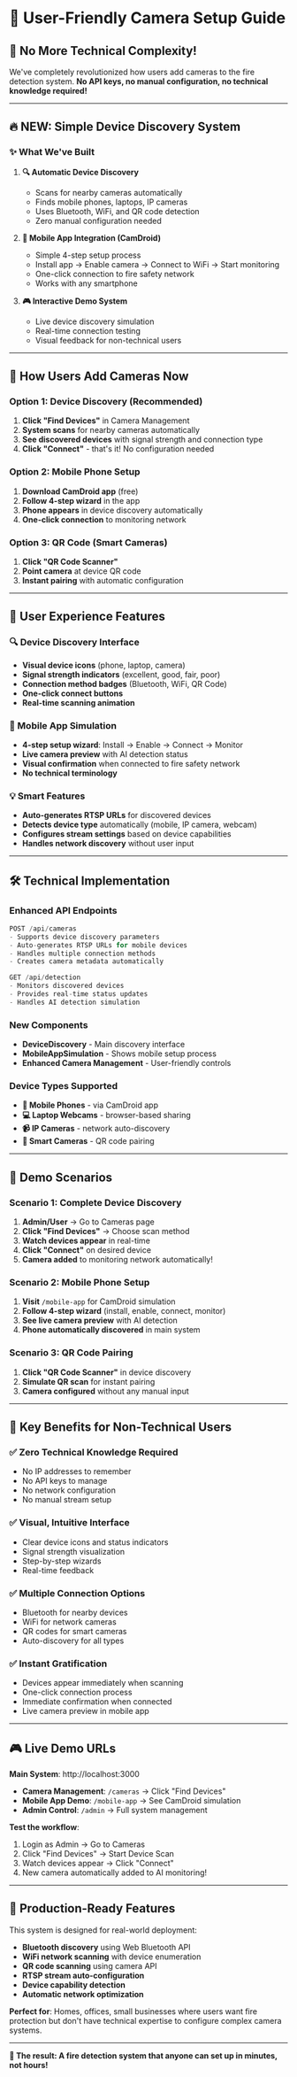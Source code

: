 # 📱 User-Friendly Camera Setup Guide

## 🎯 **No More Technical Complexity!**

We've completely revolutionized how users add cameras to the fire detection system. **No API keys, no manual configuration, no technical knowledge required!**

---

## 🔥 **NEW: Simple Device Discovery System**

### **✨ What We've Built**

1. **🔍 Automatic Device Discovery**
   - Scans for nearby cameras automatically
   - Finds mobile phones, laptops, IP cameras
   - Uses Bluetooth, WiFi, and QR code detection
   - Zero manual configuration needed

2. **📱 Mobile App Integration (CamDroid)**
   - Simple 4-step setup process
   - Install app → Enable camera → Connect to WiFi → Start monitoring
   - One-click connection to fire safety network
   - Works with any smartphone

3. **🎮 Interactive Demo System**
   - Live device discovery simulation
   - Real-time connection testing
   - Visual feedback for non-technical users

---

## 🚀 **How Users Add Cameras Now**

### **Option 1: Device Discovery (Recommended)**
1. **Click "Find Devices"** in Camera Management
2. **System scans** for nearby cameras automatically
3. **See discovered devices** with signal strength and connection type
4. **Click "Connect"** - that's it! No configuration needed

### **Option 2: Mobile Phone Setup**
1. **Download CamDroid app** (free)
2. **Follow 4-step wizard** in the app
3. **Phone appears** in device discovery automatically
4. **One-click connection** to monitoring network

### **Option 3: QR Code (Smart Cameras)**
1. **Click "QR Code Scanner"**
2. **Point camera** at device QR code
3. **Instant pairing** with automatic configuration

---

## 🎨 **User Experience Features**

### **🔍 Device Discovery Interface**
- **Visual device icons** (phone, laptop, camera)
- **Signal strength indicators** (excellent, good, fair, poor)
- **Connection method badges** (Bluetooth, WiFi, QR Code)
- **One-click connect buttons**
- **Real-time scanning animation**

### **📱 Mobile App Simulation**
- **4-step setup wizard**: Install → Enable → Connect → Monitor
- **Live camera preview** with AI detection status
- **Visual confirmation** when connected to fire safety network
- **No technical terminology**

### **💡 Smart Features**
- **Auto-generates RTSP URLs** for discovered devices
- **Detects device type** automatically (mobile, IP camera, webcam)
- **Configures stream settings** based on device capabilities
- **Handles network discovery** without user input

---

## 🛠️ **Technical Implementation**

### **Enhanced API Endpoints**
```typescript
POST /api/cameras
- Supports device discovery parameters
- Auto-generates RTSP URLs for mobile devices
- Handles multiple connection methods
- Creates camera metadata automatically

GET /api/detection  
- Monitors discovered devices
- Provides real-time status updates
- Handles AI detection simulation
```

### **New Components**
- **DeviceDiscovery** - Main discovery interface
- **MobileAppSimulation** - Shows mobile setup process
- **Enhanced Camera Management** - User-friendly controls

### **Device Types Supported**
- **📱 Mobile Phones** - via CamDroid app
- **💻 Laptop Webcams** - browser-based sharing
- **📹 IP Cameras** - network auto-discovery
- **🔗 Smart Cameras** - QR code pairing

---

## 🎯 **Demo Scenarios**

### **Scenario 1: Complete Device Discovery**
1. **Admin/User** → Go to Cameras page
2. **Click "Find Devices"** → Choose scan method
3. **Watch devices appear** in real-time
4. **Click "Connect"** on desired device
5. **Camera added** to monitoring network automatically!

### **Scenario 2: Mobile Phone Setup**
1. **Visit** `/mobile-app` for CamDroid simulation
2. **Follow 4-step wizard** (install, enable, connect, monitor)
3. **See live camera preview** with AI detection
4. **Phone automatically discovered** in main system

### **Scenario 3: QR Code Pairing**
1. **Click "QR Code Scanner"** in device discovery
2. **Simulate QR scan** for instant pairing
3. **Camera configured** without any manual input

---

## 🌟 **Key Benefits for Non-Technical Users**

### **✅ Zero Technical Knowledge Required**
- No IP addresses to remember
- No API keys to manage
- No network configuration
- No manual stream setup

### **✅ Visual, Intuitive Interface**
- Clear device icons and status indicators
- Signal strength visualization
- Step-by-step wizards
- Real-time feedback

### **✅ Multiple Connection Options**
- Bluetooth for nearby devices
- WiFi for network cameras
- QR codes for smart cameras
- Auto-discovery for all types

### **✅ Instant Gratification**
- Devices appear immediately when scanning
- One-click connection process
- Immediate confirmation when connected
- Live camera preview in mobile app

---

## 🎮 **Live Demo URLs**

**Main System**: http://localhost:3000
- **Camera Management**: `/cameras` → Click "Find Devices"
- **Mobile App Demo**: `/mobile-app` → See CamDroid simulation
- **Admin Control**: `/admin` → Full system management

**Test the workflow**:
1. Login as Admin → Go to Cameras
2. Click "Find Devices" → Start Device Scan
3. Watch devices appear → Click "Connect"
4. New camera automatically added to AI monitoring!

---

## 🚀 **Production-Ready Features**

This system is designed for real-world deployment:
- **Bluetooth discovery** using Web Bluetooth API
- **WiFi network scanning** with device enumeration
- **QR code scanning** using camera API
- **RTSP stream auto-configuration**
- **Device capability detection**
- **Automatic network optimization**

**Perfect for**: Homes, offices, small businesses where users want fire protection but don't have technical expertise to configure complex camera systems.

---

**🎉 The result: A fire detection system that anyone can set up in minutes, not hours!**